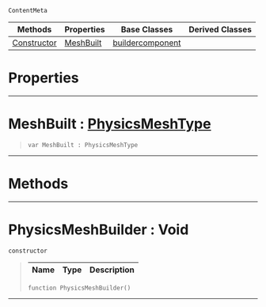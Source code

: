  `ContentMeta`

|Methods|Properties|Base Classes|Derived Classes|
|---|---|---|---|
|[ Constructor](https://github.com/ZilchEngine/ZilchDocs/blob/master/code_reference/class_reference/physicsmeshbuilder.md#physicsmeshbuilder-void)|[ MeshBuilt](https://github.com/ZilchEngine/ZilchDocs/blob/master/code_reference/class_reference/physicsmeshbuilder.md#meshbuilt-zilch-engine-do)|[buildercomponent](https://github.com/ZilchEngine/ZilchDocs/blob/master/code_reference/class_reference/buildercomponent.md)| |


 #  Properties


---  
 #  MeshBuilt : [PhysicsMeshType](https://github.com/ZilchEngine/ZilchDocs/blob/master/code_reference/enum_reference.md#physicsmeshtype)

> 
> ``` lang=cpp, name=Nada
> var MeshBuilt : PhysicsMeshType


---  
 #  Methods


---  
 #  PhysicsMeshBuilder : Void

 `constructor`

> 
> |Name|Type|Description|
> |---|---|---|
> ``` lang=cpp, name=Nada
> function PhysicsMeshBuilder()
> ``` 


---  
 

 